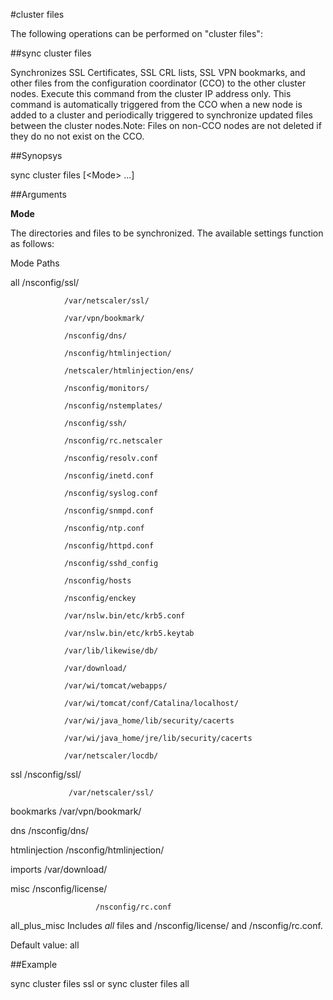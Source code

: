#cluster files

The following operations can be performed on "cluster files":


##sync cluster files

Synchronizes SSL Certificates, SSL CRL lists, SSL VPN bookmarks, and other files from the configuration coordinator (CCO) to the other cluster nodes. Execute this command from the cluster IP address only. This command is automatically triggered from the CCO when a new node is added to a cluster and periodically triggered to synchronize updated files between the cluster nodes.Note: Files on non-CCO nodes are not deleted if they do no not exist on the CCO.


##Synopsys

sync cluster files [&lt;Mode> ...]


##Arguments

<b>Mode</b>
The directories and files to be synchronized. The available settings function as follows:
 Mode    Paths
 all           /nsconfig/ssl/
                /var/netscaler/ssl/
                /var/vpn/bookmark/
                /nsconfig/dns/
                /nsconfig/htmlinjection/
                /netscaler/htmlinjection/ens/
                /nsconfig/monitors/
                /nsconfig/nstemplates/
                /nsconfig/ssh/
                /nsconfig/rc.netscaler
                /nsconfig/resolv.conf
                /nsconfig/inetd.conf
                /nsconfig/syslog.conf
                /nsconfig/snmpd.conf
                /nsconfig/ntp.conf
                /nsconfig/httpd.conf
                /nsconfig/sshd_config
                /nsconfig/hosts
                /nsconfig/enckey
                /var/nslw.bin/etc/krb5.conf
                /var/nslw.bin/etc/krb5.keytab
                /var/lib/likewise/db/
                /var/download/
                /var/wi/tomcat/webapps/
                /var/wi/tomcat/conf/Catalina/localhost/
                /var/wi/java_home/lib/security/cacerts
                /var/wi/java_home/jre/lib/security/cacerts
                /var/netscaler/locdb/
ssl            /nsconfig/ssl/
                 /var/netscaler/ssl/
bookmarks     /var/vpn/bookmark/
dns                  /nsconfig/dns/
htmlinjection    /nsconfig/htmlinjection/
imports          /var/download/
misc               /nsconfig/license/
                       /nsconfig/rc.conf
all_plus_misc    Includes *all* files and /nsconfig/license/ and /nsconfig/rc.conf.
Default value: all



##Example

sync cluster files ssl or sync cluster files all

